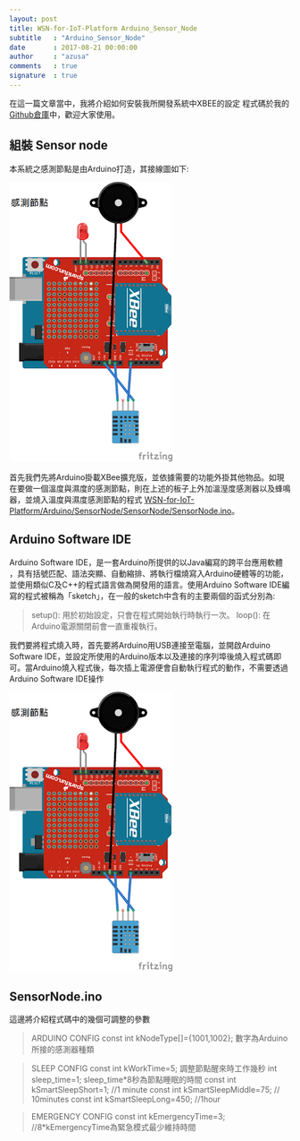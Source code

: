 ```yaml
---
layout: post
title: WSN-for-IoT-Platform Arduino_Sensor_Node
subtitle   : "Arduino_Sensor_Node"
date       : 2017-08-21 00:00:00
author     : "azusa"
comments   : true
signature  : true
---
```


在這一篇文章當中，我將介紹如何安裝我所開發系統中XBEE的設定
程式碼於我的[Github倉庫](https://github.com/azusa152/WSN-for-IoT-Platform)中，歡迎大家使用。

組裝 Sensor node
-------------
本系統之感測節點是由Arduino打造，其接線圖如下:

<img class="profile" src="/public/sensornode.png" >

首先我們先將Arduino掛載XBee擴充版，並依據需要的功能外掛其他物品。如現在要做一個溫度與濕度的感測節點，則在上述的板子上外加溫溼度感測器以及蜂鳴器，並燒入溫度與濕度感測節點的程式 [WSN-for-IoT-Platform/Arduino/SensorNode/SensorNode/SensorNode.ino](https://github.com/azusa152/WSN-for-IoT-Platform/blob/master/Arduino/SensorNode/SensorNode/SensorNode.ino)。

Arduino Software IDE
-------------
Arduino Software IDE，是一套Arduino所提供的以Java編寫的跨平台應用軟體 ，具有括號匹配、語法突顯、自動縮排、將執行檔燒寫入Arduino硬體等的功能，並使用類似C及C++的程式語言做為開發用的語言。使用Arduino Software IDE編寫的程式被稱為「sketch」，在一般的sketch中含有的主要兩個的函式分別為:

> setup(): 用於初始設定，只會在程式開始執行時執行一次。
>loop(): 在Arduino電源關閉前會一直重複執行。

我們要將程式燒入時，首先要將Arduino用USB連接至電腦，並開啟Arduino Software IDE，並設定所使用的Arduino版本以及連接的序列埠後燒入程式碼即可。當Arduino燒入程式後，每次插上電源便會自動執行程式的動作，不需要透過Arduino Software IDE操作

<img class="profile" src="/public/sensornode.png" >



SensorNode.ino
-------------
這邊將介紹程式碼中的幾個可調整的參數

> ARDUINO CONFIG 
> const int kNodeType[]={1001,1002}; 數字為Arduino所接的感測器種類

>SLEEP CONFIG
>const int kWorkTime=5; 調整節點醒來時工作幾秒
>int sleep_time=1;  sleep_time*8秒為節點睡眠的時間
>const int kSmartSleepShort=1; //1 minute
>const int kSmartSleepMiddle=75; // 10minutes
>const int kSmartSleepLong=450; //1hour

>EMERGENCY CONFIG
>const int kEmergencyTime=3; //8*kEmergencyTime為緊急模式最少維持時間
